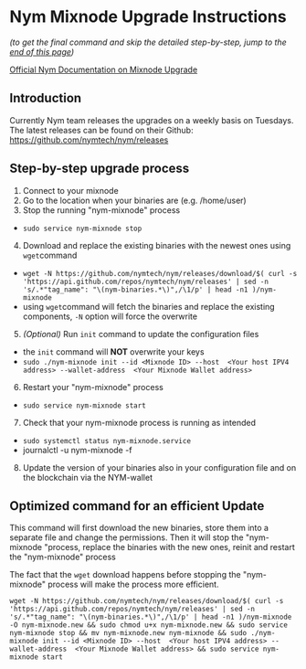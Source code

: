 # Nym Mixnode Upgrade Instructions

*(to get the final command and skip the detailed step-by-step, jump to the [end of this page](#optimized-command-for-an-efficient-update))*

[Official Nym Documentation on Mixnode Upgrade](https://nymtech.net/docs/stable/run-nym-nodes/nodes/mixnodes#upgrading-your-mix-node)

## Introduction

Currently Nym team releases the upgrades on a weekly basis on Tuesdays.
The latest releases can be found on their Github:
https://github.com/nymtech/nym/releases


## Step-by-step upgrade process

1. Connect to your mixnode
2. Go to the location when your binaries are (e.g. /home/user)
3. Stop the running "nym-mixnode" process
  - `sudo service nym-mixnode stop`
4. Download and replace the existing binaries with the newest ones using `wget`command
  - `wget -N https://github.com/nymtech/nym/releases/download/$( curl -s 'https://api.github.com/repos/nymtech/nym/releases' | sed -n 's/.*"tag_name": "\(nym-binaries.*\)",/\1/p' | head -n1 )/nym-mixnode`
  - using `wget`command will fetch the binaries and replace the existing components, `-N` option will force the overwrite
5. *(Optional)* Run `init` command to update the configuration files
  - the `init` command will **NOT** overwrite your keys
  - `sudo ./nym-mixnode init --id <Mixnode ID> --host  <Your host IPV4 address> --wallet-address  <Your Mixnode Wallet address>`
6. Restart your "nym-mixnode" process
  - `sudo service nym-mixnode start`
7. Check that your nym-mixnode process is running as intended
  - `sudo systemctl status nym-mixnode.service`
  - journalctl -u nym-mixnode -f
8. Update the version of your binaries also in your configuration file and on the blockchain via the NYM-wallet


## Optimized command for an efficient Update

This command will first download the new binaries, store them into a separate file and change the permissions.
Then it will stop the "nym-mixnode "process, replace the binaries with the new ones, reinit and restart the "nym-mixnode" process

The fact that the `wget` download happens before stopping the "nym-mixnode" process will make the process more efficient.

```
wget -N https://github.com/nymtech/nym/releases/download/$( curl -s 'https://api.github.com/repos/nymtech/nym/releases' | sed -n 's/.*"tag_name": "\(nym-binaries.*\)",/\1/p' | head -n1 )/nym-mixnode -O nym-mixnode.new && sudo chmod u+x nym-mixnode.new && sudo service nym-mixnode stop && mv nym-mixnode.new nym-mixnode && sudo ./nym-mixnode init --id <Mixnode ID> --host  <Your host IPV4 address> --wallet-address  <Your Mixnode Wallet address> && sudo service nym-mixnode start
```
